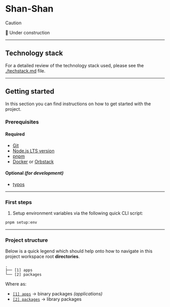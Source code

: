 # Shan-Shan

> [!CAUTION]
> 🚧 Under construction

---

## Technology stack

For a detailed review of the technology stack used,
please see the [./techstack.md](./techstack.md) file.

---

## Getting started

In this section you can find instructions on how to get started with the project.

### Prerequisites

#### Required

- [Git](https://git-scm.com)
- [Node.js LTS version](https://nodejs.org)
- [pnpm](https://pnpm.io)
- [Docker](https://www.docker.com) or [Orbstack](https://orbstack.dev)

#### Optional _(for development)_

- [typos](https://github.com/crates-ci/typos-cli)

---

### First steps

1. Setup environment variables via the following quick CLI script:

```sh
pnpm setup:env
```

---

### Project structure

Below is a quick legend which should help onto
how to navigate in this project workspace root **directories**.

```text
.
├── [1] apps
└── [2] packages
```

Where as:

- [`[1] apps`](/apps/README.md) -> binary packages _(applications)_
- [`[2] packages`](./packages/README.md) -> library packages
